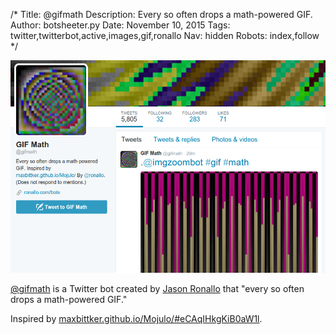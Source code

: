 /*
Title: @gifmath
Description: Every so often drops a math-powered GIF.
Author: botsheeter.py
Date: November 10, 2015
Tags: twitter,twitterbot,active,images,gif,ronallo
Nav: hidden
Robots: index,follow
*/

[![](/content/bots/twitterbots/images/gifmath.png)](https://twitter.com/gifmath)

[@gifmath](https://twitter.com/gifmath) is a Twitter bot created by [Jason Ronallo](https://twitter.com/ronallo) that "every so often drops a math-powered GIF."

Inspired by [maxbittker.github.io/Mojulo/#eCAqIHkgKiB0aW1l](http://maxbittker.github.io/Mojulo/#eCAqIHkgKiB0aW1l).

